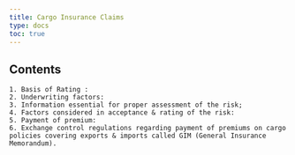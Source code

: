 ```yaml
---
title: Cargo Insurance Claims
type: docs
toc: true
---
```

## Contents

    1. Basis of Rating : 
    2. Underwriting factors:
    3. Information essential for proper assessment of the risk; 
    4. Factors considered in acceptance & rating of the risk: 
    5. Payment of premium:
    6. Exchange control regulations regarding payment of premiums on cargo policies covering exports & imports called GIM (General Insurance Memorandum).
